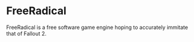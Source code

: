 FreeRadical
===========

FreeRadical is a free software game engine hoping to accurately immitate that of Fallout 2.
